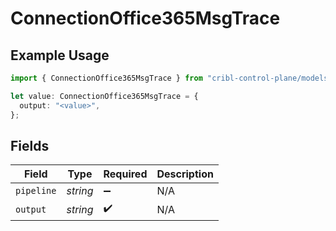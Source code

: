 # ConnectionOffice365MsgTrace

## Example Usage

```typescript
import { ConnectionOffice365MsgTrace } from "cribl-control-plane/models/operations";

let value: ConnectionOffice365MsgTrace = {
  output: "<value>",
};
```

## Fields

| Field              | Type               | Required           | Description        |
| ------------------ | ------------------ | ------------------ | ------------------ |
| `pipeline`         | *string*           | :heavy_minus_sign: | N/A                |
| `output`           | *string*           | :heavy_check_mark: | N/A                |